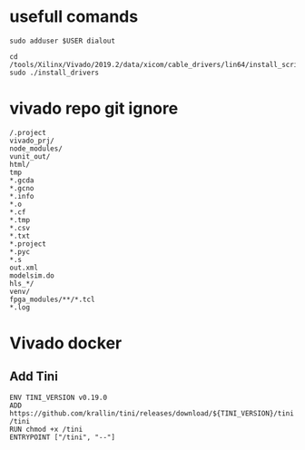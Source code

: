 # usefull comands

```
sudo adduser $USER dialout
```

```
cd /tools/Xilinx/Vivado/2019.2/data/xicom/cable_drivers/lin64/install_script/install_drivers
sudo ./install_drivers
```

# vivado repo git ignore

```
/.project
vivado_prj/
node_modules/
vunit_out/
html/
tmp
*.gcda
*.gcno
*.info
*.o
*.cf
*.tmp
*.csv
*.txt
*.project
*.pyc
*.s
out.xml
modelsim.do
hls_*/
venv/
fpga_modules/**/*.tcl
*.log
```
# Vivado docker

## Add Tini
```docker
ENV TINI_VERSION v0.19.0
ADD https://github.com/krallin/tini/releases/download/${TINI_VERSION}/tini /tini
RUN chmod +x /tini
ENTRYPOINT ["/tini", "--"]
```

